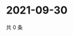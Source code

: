 # 2021-09-30

共 0 条

<!-- BEGIN WEIBO -->
<!-- 最后更新时间 Thu Sep 30 2021 06:08:13 GMT+0800 (China Standard Time) -->

<!-- END WEIBO -->
